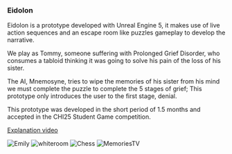 ### Eidolon

Eidolon is a prototype developed with Unreal Engine 5, it makes use of live action sequences and an escape room like puzzles gameplay to develop the narrative. 

We play as Tommy, someone suffering with Prolonged Grief Disorder, who consumes a tabloid thinking it was going to solve his pain of the loss of his sister. 

The AI, Mnemosyne, tries to wipe the memories of his sister from his mind we must complete the puzzle to complete the 5 stages of grief; This prototype only introduces the user
to the first stage, denial.

This prototype was developed in the short period of 1.5 months and accepted in the CHI25 Student Game competition.

[Explanation video](https://www.youtube.com/watch?v=PbwCPxgXXg4)

![Emily](https://github.com/user-attachments/assets/98841a43-d190-4596-b42f-375859eb9c37)
![whiteroom](https://github.com/user-attachments/assets/d8084ec4-fb36-4ed9-9655-5078cb780584)
![Chess](https://github.com/user-attachments/assets/5f10e50b-c8be-44f7-a448-57be081323dc)
![MemoriesTV](https://github.com/user-attachments/assets/d7206615-a3f8-47fe-990d-6dcb26dd3a87)
